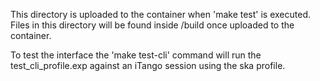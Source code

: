 This directory is uploaded to the container when 'make test' is executed. Files
in this directory will be found inside /build once uploaded to the container.

To test the interface the 'make test-cli' command will run the test_cli_profile.exp against an iTango session using the ska profile.